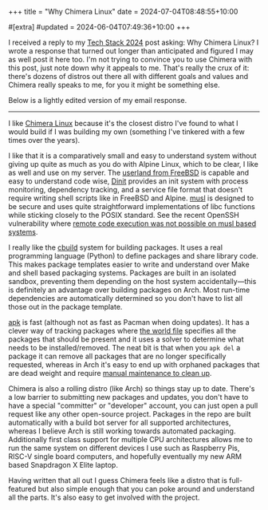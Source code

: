 +++
title = "Why Chimera Linux"
date = 2024-07-04T08:48:55+10:00

#[extra]
#updated = 2024-06-04T07:49:36+10:00
+++

I received a reply to my [Tech Stack 2024](@/posts/2024/tech-stack/index.md)
post asking: Why Chimera Linux? I wrote a response that turned out longer than
anticipated and figured I may as well post it here too. I'm not trying to
convince you to use Chimera with this post, just note down why it appeals to
me. That's really the crux of it: there's dozens of distros out there all with
different goals and values and Chimera really speaks to me, for you it might be
something else.

<!-- more -->

Below is a lightly edited version of my email response.

---

I like [Chimera Linux] because it's the closest distro I've found to what I would build
if I was building my own (something I've tinkered with a few times over the
years).

I like that it is a comparatively small and easy to understand system without
giving up quite as much as you do with Alpine Linux, which to be clear, I like
as well and use on my server. The [userland from FreeBSD][userland] is capable and easy
to understand code wise, [Dinit] provides an init system with process monitoring,
dependency tracking, and a service file format that doesn't require writing
shell scripts like in FreeBSD and Alpine. [musl] is designed to be secure and
uses quite straightforward implementations of libc functions while sticking
closely to the POSIX standard. See the recent OpenSSH vulnerability where
[remote code execution was not possible on musl based systems](https://fosstodon.org/@musl/112711796005712271).

I really like the [cbuild] system for building packages. It uses a real
programming language (Python) to define packages and share library code. This
makes package templates easier to write and understand over Make and shell
based packaging systems. Packages are built in an isolated sandbox, preventing
them depending on the host system accidentally—this is definitely an advantage
over building packages on Arch. Most run-time dependencies are automatically
determined so you don't have to list all those out in the package template.

[apk] is fast (although not as fast as Pacman when doing updates). It has a
clever way of tracking packages where [the world file][world] specifies all the packages
that should be present and it uses a solver to determine what needs to be
installed/removed. The neat bit is that when you `apk del` a package it can remove all
packages that are no longer specifically requested, whereas in Arch it's easy
to end up with orphaned packages that are dead weight and require [manual
maintenance to clean up](https://wiki.archlinux.org/title/Pacman/Tips_and_tricks#Removing_unused_packages_(orphans)).

Chimera is also a rolling distro (like Arch) so things stay up to date. There's
a low barrier to submitting new packages and updates, you don't have to have a
special "committer" or "developer" account, you can just open a pull request
like any other open-source project. Packages in the repo are built
automatically with a build bot server for all supported architectures, whereas
I believe Arch is still working towards automated packaging. Additionally first
class support for multiple CPU architectures allows me to run the same system
on different devices I use such as Raspberry Pis, RISC-V single board
computers, and hopefully eventually my new ARM based Snapdragon X Elite laptop.

Having written that all out I guess Chimera feels like a distro that is
full-featured but also simple enough that you can poke around and understand
all the parts. It's also easy to get involved with the project.

[cbuild]: https://github.com/chimera-linux/cports/blob/master/Usage.md
[cports]: https://github.com/chimera-linux/cports
[musl]: https://musl.libc.org/
[Dinit]: https://davmac.org/projects/dinit/
[apk]: https://gitlab.alpinelinux.org/alpine/apk-tools
[userland]: https://github.com/chimera-linux/chimerautils
[Chimera Linux]: https://chimera-linux.org/
[world]: https://chimera-linux.org/docs/apk/world

